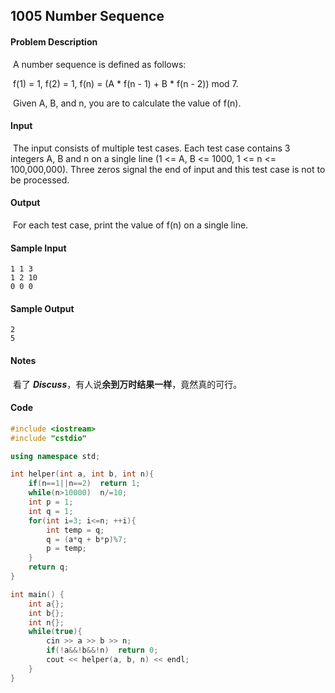## 1005 Number Sequence

#### **Problem Description**

​		A number sequence is defined as follows:

​		f(1) = 1, f(2) = 1, f(n) = (A * f(n - 1) + B * f(n - 2)) mod 7.

​		Given A, B, and n, you are to calculate the value of f(n).

#### **Input**

​		The input consists of multiple test cases. Each test case contains 3 integers A, B and n on a single line (1 <= A, B <= 1000, 1 <= n <= 100,000,000). Three zeros signal the end of input and this test case is not to be processed.

#### **Output**

​		For each test case, print the value of f(n) on a single line.

#### **Sample Input**

```
1 1 3
1 2 10
0 0 0
```

#### **Sample Output**

```
2
5
```

#### Notes

​		看了 ***Discuss***，有人说**余到万时结果一样**，竟然真的可行。

#### Code

```c++
#include <iostream>
#include "cstdio"

using namespace std;

int helper(int a, int b, int n){
    if(n==1||n==2)  return 1;
    while(n>10000)  n/=10;
    int p = 1;
    int q = 1;
    for(int i=3; i<=n; ++i){
        int temp = q;
        q = (a*q + b*p)%7;
        p = temp;
    }
    return q;
}

int main() {
    int a{};
    int b{};
    int n{};
    while(true){
        cin >> a >> b >> n;
        if(!a&&!b&&!n)  return 0;
        cout << helper(a, b, n) << endl;
    }
}
```

